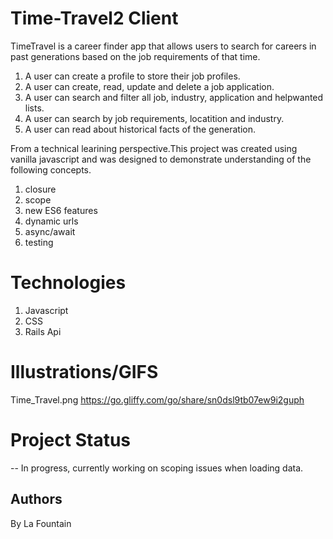# Time-Travel2 Client

TimeTravel is a career finder app that allows users to search for careers in past generations based on the job requirements of that time.

1. A user can create a profile to store their job profiles.
2. A user can create, read, update and delete a job application.
3. A user can search and filter all job, industry, application and helpwanted lists.
4. A user can search by job requirements, locatition and industry.
5. A user can read about historical facts of the generation.

From a technical learining perspective.This project was created using vanilla javascript and was designed to demonstrate understanding of the following concepts.

1. closure
2. scope
3. new ES6 features
4. dynamic urls
5. async/await
6. testing

# Technologies

1. Javascript
2. CSS
3. Rails Api

# Illustrations/GIFS
Time_Travel.png
https://go.gliffy.com/go/share/sn0dsl9tb07ew9i2guph

# Project Status

-- In progress, currently working on scoping issues when loading data.

## Authors

By La Fountain
